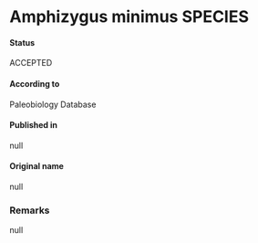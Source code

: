 Amphizygus minimus SPECIES
=======

#### Status
ACCEPTED

#### According to
Paleobiology Database

#### Published in
null

#### Original name
null

### Remarks
null